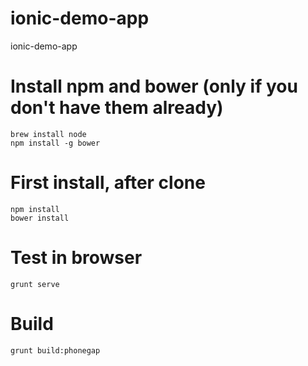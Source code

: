ionic-demo-app
==============

ionic-demo-app

# Install npm and bower (only if you don't have them already)
    brew install node
    npm install -g bower

# First install, after clone
    npm install
    bower install

# Test in browser
    grunt serve

# Build
    grunt build:phonegap
